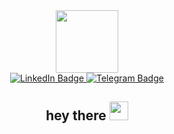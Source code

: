 <div id="header" align="center">
  <img src="https://media.giphy.com/media/heIX5HfWgEYlW/giphy.gif" width="100"/>
</div>
<div id="badges" align="center">
  <a href="your-linkedin-URL">
    <img src="https://img.shields.io/badge/LinkedIn-blue?logo=linkedin&logocolor=white" alt="LinkedIn Badge"/>
  </a>
  <a href="https://t.me/surveyspb">
    <img src="https://img.shields.io/badge/Telegam-blue?logo=telegram&logocolor=white" alt="Telegram Badge"/>
  </a>
</div>
<h2 align="center">
  hey there
  <img src="https://media.giphy.com/media/hvRJCLFzcasrR4ia7z/giphy.gif" width="30px"/>
</h2> 
